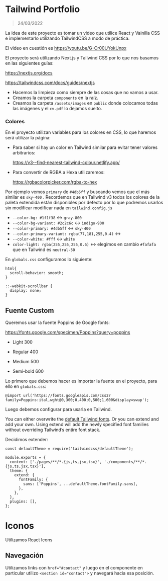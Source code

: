 # Tailwind Portfolio

> 24/03/2022

La idea de este proyecto es tomar un video que utilice React y Vainilla CSS e implementarlo utilizando TailwindCSS a modo de práctica.

El video en cuestión es https://youtu.be/G-Cr00UYokUnpx 



El proyecto será utilizando Next.js y Tailwind CSS por lo que nos basamos en las siguientes guías:

https://nextjs.org/docs

https://tailwindcss.com/docs/guides/nextjs



* Hacemos la limpieza como siempre de las cosas que no vamos a usar.
* Creamos la carpeta `components` en la raíz.
* Creamos la carpeta `/assets/images` en `public` donde colocamos todas las imágenes y el `cv.pdf` lo dejamos suelto.

### Colores

En el proyecto utilizan variables para los colores en CSS, lo que haremos será utilizar la página:



* Para saber si hay un color en Tailwind similar para evitar tener valores arbitrarios:

  https://v3--find-nearest-tailwind-colour.netlify.app/

* Para convertir de RGBA a Hexa utilizaremos: 

  https://rgbacolorpicker.com/rgba-to-hex

Por ejemplo vemos `primary` de `#4db5ff` y buscando vemos que el más similar es `sky-400` . Recordemos que en Tailwind v3 todos los colores de la paleta extendida están disponibles por defecto por lo que podremos usarlos sin modificar modificar nada en `tailwind.config.js`

* `--color-bg: #1f1f38` :left_right_arrow: `gray-800`
* `--color-bg-variant: #2c2c6c` :left_right_arrow: `indigo-900`
* `--color-primary: #4db5ff` :left_right_arrow: `sky-400`
* `--color-primary-variant: rgba(77,181,255,0.4)` :left_right_arrow: 
* `--color-white: #fff` :left_right_arrow: `white`
* `color-light: rgba(255,255,255,0.6)` :left_right_arrow: elegimos en cambio `#fafafa` que en Tailwind es `neutral-50`



En `globals.css` configuramos lo siguiente:

```
html{
  scroll-behavior: smooth;
}

::-webkit-scrollbar {
  display: none;
}
```



## Fuente Custom

Queremos usar la fuente Poppins de Google fonts:

https://fonts.google.com/specimen/Poppins?query=poppins

* Light 300

* Regular 400

* Medium 500

* Semi-bold 600



Lo primero que debemos hacer es importar la fuente en el proyecto, para ello en `globals.css`:

```
@import url('https://fonts.googleapis.com/css2?family=Poppins:ital,wght@0,300;0,400;0,500;1,600&display=swap');
```



Luego debemos configurar para usarla en Tailwind.

You can either overwrite the [default Tailwind fonts](https://tailwindcss.com/docs/font-family). Or you can extend and add your own. Using extend will add the newly specified font families without overriding Tailwind’s entire font stack.

Decidimos extender:

```
const defaultTheme = require('tailwindcss/defaultTheme');

module.exports = {
  content: ['./pages/**/*.{js,ts,jsx,tsx}', './components/**/*.{js,ts,jsx,tsx}'],
  theme: {
    extend: {
      fontFamily: {
        sans: ['Poppins', ...defaultTheme.fontFamily.sans],
      },
    },
  },
  plugins: [],
};

```



# Iconos

Utilizamos React Icons



## Navegación

Utilizamos links con `href="#contact"` y luego en el componente en particular utilizo `<section id="contact">` y navegará hacia esa posición.
